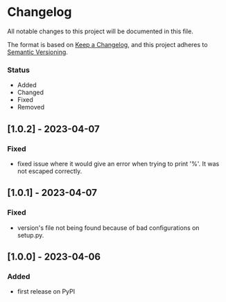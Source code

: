 # Changelog

All notable changes to this project will be documented in this file.

The format is based on [Keep a Changelog](https://keepachangelog.com/en/1.0.0/),
and this project adheres to [Semantic Versioning](https://semver.org/spec/v2.0.0.html).

### Status
- Added
- Changed
- Fixed
- Removed

## [1.0.2] - 2023-04-07

### Fixed
- fixed issue where it would give an error when trying to print '%'. It was not escaped correctly.

## [1.0.1] - 2023-04-07

### Fixed
- version's file not being found because of bad configurations on setup.py.

## [1.0.0] - 2023-04-06

### Added
- first release on PyPI